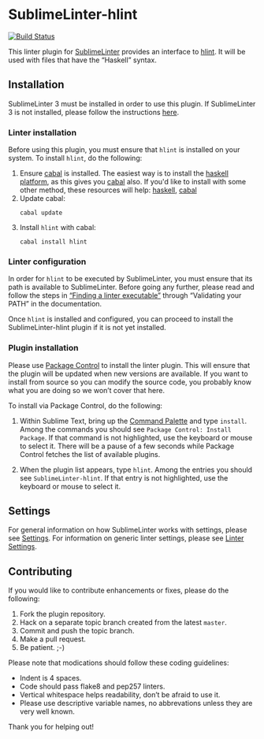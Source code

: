 SublimeLinter-hlint
=========================

[![Build Status](https://travis-ci.org/SublimeLinter/SublimeLinter-hlint.svg?branch=master)](https://travis-ci.org/SublimeLinter/SublimeLinter-hlint)

This linter plugin for [SublimeLinter][SublimeLinter] provides an interface to [hlint][hlint]. It will be used with files that have the “Haskell” syntax.

## Installation
SublimeLinter 3 must be installed in order to use this plugin. If SublimeLinter 3 is not installed, please follow the instructions [here][SublimeLinter Installation].

### Linter installation
Before using this plugin, you must ensure that `hlint` is installed on your system. To install `hlint`, do the following:

1. Ensure [cabal][cabal] is installed. The easiest way is to install the [haskell platform][haskell platform], as this gives you [cabal][cabal] also. If you'd like to install with some other method, these resources will help: [haskell][haskell], [cabal][cabal]
1. Update cabal:
    ```
    cabal update
    ```
1. Install `hlint` with cabal:
    ```
    cabal install hlint
    ```

### Linter configuration
In order for `hlint` to be executed by SublimeLinter, you must ensure that its path is available to SublimeLinter. Before going any further, please read and follow the steps in [“Finding a linter executable”](http://sublimelinter.readthedocs.org/en/latest/troubleshooting.html#finding-a-linter-executable) through “Validating your PATH” in the documentation.

Once `hlint` is installed and configured, you can proceed to install the SublimeLinter-hlint plugin if it is not yet installed.

### Plugin installation
Please use [Package Control][Package Control] to install the linter plugin. This will ensure that the plugin will be updated when new versions are available. If you want to install from source so you can modify the source code, you probably know what you are doing so we won’t cover that here.

To install via Package Control, do the following:

1. Within Sublime Text, bring up the [Command Palette][Command Palette] and type `install`. Among the commands you should see `Package Control: Install Package`. If that command is not highlighted, use the keyboard or mouse to select it. There will be a pause of a few seconds while Package Control fetches the list of available plugins.

1. When the plugin list appears, type `hlint`. Among the entries you should see `SublimeLinter-hlint`. If that entry is not highlighted, use the keyboard or mouse to select it.

## Settings
For general information on how SublimeLinter works with settings, please see [Settings][SublimeLinter Settings]. For information on generic linter settings, please see [Linter Settings][SublimeLinter Linter Settings].

## Contributing
If you would like to contribute enhancements or fixes, please do the following:

1. Fork the plugin repository.
1. Hack on a separate topic branch created from the latest `master`.
1. Commit and push the topic branch.
1. Make a pull request.
1. Be patient.  ;-)

Please note that modications should follow these coding guidelines:

- Indent is 4 spaces.
- Code should pass flake8 and pep257 linters.
- Vertical whitespace helps readability, don’t be afraid to use it.
- Please use descriptive variable names, no abbrevations unless they are very well known.

Thank you for helping out!

[SublimeLinter]: http://sublimelinter.readthedocs.org
[SublimeLinter Installation]: http://sublimelinter.readthedocs.org/en/latest/installation.html
[SublimeLinter Settings]: http://sublimelinter.readthedocs.org/en/latest/settings.html
[SublimeLinter Linter Settings]: http://sublimelinter.readthedocs.org/en/latest/linter_settings.html
[Package Control]: https://sublime.wbond.net/installation
[Command Palette]: http://docs.sublimetext.info/en/sublime-text-3/extensibility/command_palette.html
[hlint]: http://community.haskell.org/~ndm/hlint/
[haskell platform]: http://www.haskell.org/platform/
[haskell]: http://www.haskell.org/haskellwiki/Haskell
[cabal]: http://www.haskell.org/cabal/
